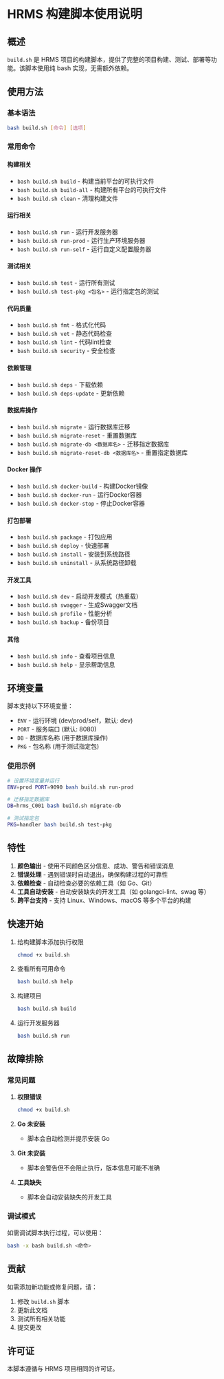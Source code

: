 # HRMS 构建脚本使用说明

## 概述

`build.sh` 是 HRMS 项目的构建脚本，提供了完整的项目构建、测试、部署等功能。该脚本使用纯 bash 实现，无需额外依赖。

## 使用方法

### 基本语法
```bash
bash build.sh [命令] [选项]
```

### 常用命令

#### 构建相关
- `bash build.sh build` - 构建当前平台的可执行文件
- `bash build.sh build-all` - 构建所有平台的可执行文件
- `bash build.sh clean` - 清理构建文件

#### 运行相关
- `bash build.sh run` - 运行开发服务器
- `bash build.sh run-prod` - 运行生产环境服务器
- `bash build.sh run-self` - 运行自定义配置服务器

#### 测试相关
- `bash build.sh test` - 运行所有测试
- `bash build.sh test-pkg <包名>` - 运行指定包的测试

#### 代码质量
- `bash build.sh fmt` - 格式化代码
- `bash build.sh vet` - 静态代码检查
- `bash build.sh lint` - 代码lint检查
- `bash build.sh security` - 安全检查

#### 依赖管理
- `bash build.sh deps` - 下载依赖
- `bash build.sh deps-update` - 更新依赖

#### 数据库操作
- `bash build.sh migrate` - 运行数据库迁移
- `bash build.sh migrate-reset` - 重置数据库
- `bash build.sh migrate-db <数据库名>` - 迁移指定数据库
- `bash build.sh migrate-reset-db <数据库名>` - 重置指定数据库

#### Docker 操作
- `bash build.sh docker-build` - 构建Docker镜像
- `bash build.sh docker-run` - 运行Docker容器
- `bash build.sh docker-stop` - 停止Docker容器

#### 打包部署
- `bash build.sh package` - 打包应用
- `bash build.sh deploy` - 快速部署
- `bash build.sh install` - 安装到系统路径
- `bash build.sh uninstall` - 从系统路径卸载

#### 开发工具
- `bash build.sh dev` - 启动开发模式（热重载）
- `bash build.sh swagger` - 生成Swagger文档
- `bash build.sh profile` - 性能分析
- `bash build.sh backup` - 备份项目

#### 其他
- `bash build.sh info` - 查看项目信息
- `bash build.sh help` - 显示帮助信息

## 环境变量

脚本支持以下环境变量：

- `ENV` - 运行环境 (dev/prod/self，默认: dev)
- `PORT` - 服务端口 (默认: 8080)
- `DB` - 数据库名称 (用于数据库操作)
- `PKG` - 包名称 (用于测试指定包)

### 使用示例

```bash
# 设置环境变量并运行
ENV=prod PORT=9090 bash build.sh run-prod

# 迁移指定数据库
DB=hrms_C001 bash build.sh migrate-db

# 测试指定包
PKG=handler bash build.sh test-pkg
```

## 特性

1. **颜色输出** - 使用不同颜色区分信息、成功、警告和错误消息
2. **错误处理** - 遇到错误时自动退出，确保构建过程的可靠性
3. **依赖检查** - 自动检查必要的依赖工具（如 Go、Git）
4. **工具自动安装** - 自动安装缺失的开发工具（如 golangci-lint、swag 等）
5. **跨平台支持** - 支持 Linux、Windows、macOS 等多个平台的构建

## 快速开始

1. 给构建脚本添加执行权限
   ```bash
   chmod +x build.sh
   ```

2. 查看所有可用命令
   ```bash
   bash build.sh help
   ```

3. 构建项目
   ```bash
   bash build.sh build
   ```

4. 运行开发服务器
   ```bash
   bash build.sh run
   ```

## 故障排除

### 常见问题

1. **权限错误**
   ```bash
   chmod +x build.sh
   ```

2. **Go 未安装**
   - 脚本会自动检测并提示安装 Go

3. **Git 未安装**
   - 脚本会警告但不会阻止执行，版本信息可能不准确

4. **工具缺失**
   - 脚本会自动安装缺失的开发工具

### 调试模式

如需调试脚本执行过程，可以使用：
```bash
bash -x bash build.sh <命令>
```

## 贡献

如需添加新功能或修复问题，请：

1. 修改 `build.sh` 脚本
2. 更新此文档
3. 测试所有相关功能
4. 提交更改

## 许可证

本脚本遵循与 HRMS 项目相同的许可证。